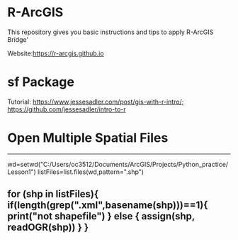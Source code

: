 # R-ArcGIS

This repository gives you basic instructions and tips to apply R-ArcGIS Bridge'

Website:https://r-arcgis.github.io

# sf Package
Tutorial: https://www.jessesadler.com/post/gis-with-r-intro/; https://github.com/jessesadler/intro-to-r

# Open Multiple Spatial Files
------------------
wd=setwd("C:/Users/oc3512/Documents/ArcGIS/Projects/Python_practice/Lesson1")
listFiles=list.files(wd,pattern=".shp")

for (shp in listFiles){
  if(length(grep(".xml",basename(shp)))==1){
    print("not shapefile")
  } else {
    assign(shp, readOGR(shp))
  }
}
------------------
